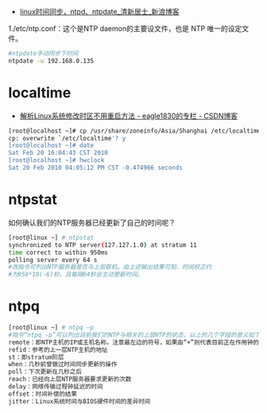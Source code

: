 * [linux时间同步，ntpd、ntpdate_清新居士_新浪博客 ](http://blog.sina.com.cn/s/blog_636a55070101u1mg.html)

1./etc/ntp.conf：这个是NTP daemon的主要设文件，也是 NTP 唯一的设定文件。

```sh
#ntpdate手动同步下时间
ntpdate -u 192.168.0.135
```

# localtime

* [解析Linux系统修改时区不用重启方法 - eagle1830的专栏 - CSDN博客 ](http://blog.csdn.net/eagle1830/article/details/62042917)

```sh
[root@localhost ~]# cp /usr/share/zoneinfo/Asia/Shanghai /etc/localtime
cp: overwrite `/etc/localtime'? y
[root@localhost ~]# date
Sat Feb 20 16:04:43 CST 2010
[root@localhost ~]# hwclock
Sat 20 Feb 2010 04:05:12 PM CST -0.474966 seconds
```


# ntpstat

如何确认我们的NTP服务器已经更新了自己的时间呢？

```bash 
[root@linux ~] # ntpstat
synchronized to NTP server(127.127.1.0) at stratum 11
time correct to within 950ms
polling server every 64 s
#改指令可列出NTP服务器是否与上层联机。由上述输出结果可知，时间校正约
#为950*10(-6)秒。且每隔64秒会主动更新时间。
```

# ntpq

```bash
[root@linux ~] # ntpq –p
#指令“ntpq -p”可以列出目前我们的NTP与相关的上层NTP的状态，以上的几个字段的意义如下：
remote：即NTP主机的IP或主机名称。注意最左边的符号，如果由“+”则代表目前正在作用钟的上层NTP，如果是“*”则表示也有连上线，不过是作为次要联机的NTP主机。
refid：参考的上一层NTP主机的地址
st：即stratum阶层
when：几秒前曾做过时间同步更新的操作
poll：下次更新在几秒之后
reach：已经向上层NTP服务器要求更新的次数
delay：网络传输过程钟延迟的时间
offset：时间补偿的结果
jitter：Linux系统时间与BIOS硬件时间的差异时间
```